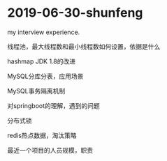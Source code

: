 # 2019-06-30-shunfeng
my interview experience.

线程池，最大线程数和最小线程数如何设置，依据是什么

hashmap JDK 1.8的改进

MySQL分库分表，应用场景

MySQL事务隔离机制

对springboot的理解，遇到的问题

分布式锁

redis热点数据，淘汰策略

最近一个项目的人员规模，职责
